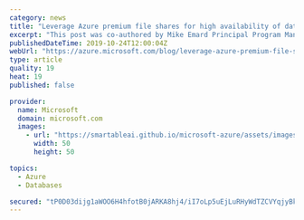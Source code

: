 ```yaml
---
category: news
title: "Leverage Azure premium file shares for high availability of data"
excerpt: "This post was co-authored by Mike Emard Principal Program Manager, Azure Storage. \r\n\r\nSQL Server on Azure virtual machines brings cloud agility, elasticity, and scalability benefits to SQL Server workloads. SQL virtual machine offers full control on the operating system, virtual machine size, storage"
publishedDateTime: 2019-10-24T12:00:04Z
webUrl: "https://azure.microsoft.com/blog/leverage-azure-premium-file-shares-for-high-availability-of-data/"
type: article
quality: 19
heat: 19
published: false

provider:
  name: Microsoft
  domain: microsoft.com
  images:
    - url: "https://smartableai.github.io/microsoft-azure/assets/images/organizations/microsoft.com-50x50.jpg"
      width: 50
      height: 50

topics:
  - Azure
  - Databases

secured: "tP0D03dijg1aWOO6H4hfotB0jARKA8hj4/iI7oLp5uEjLuRHyWdTZCVYqjyBk8i4S5mcVW7GkYBXyannTYrifIaA+4KxjOYEHBWGKLxR2OUoL8STbWGh7i+1vPgC+HWtEIUYz4tiQ1mbtHcCZ3nPv+qSmp9PgQarO1Wpxk3xk/9IxZKv6khJ/dmOG3qdxSAMb/Mwkdw9+V83gyCwbPUHZ1g8bad5iqNm4NpIlblyjk1ZR8QREIWujufR2O0d2idsryu6mqHx0iyik15UEvIytPkdi5hlxv2kvgZpDRxgocGzMNoxXeiN4gmNpFzx+7SatWduHykyrAupc3EjspL/GQ==;ggISIYzloH0UZRrEpr7dVQ=="
---
```


